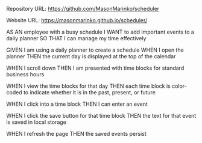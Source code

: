 Repository URL:  https://github.com/MasonMarinko/scheduler

Website URL: https://masonmarinko.github.io/scheduler/



AS AN employee with a busy schedule
I WANT to add important events to a daily planner
SO THAT I can manage my time effectively




GIVEN I am using a daily planner to create a schedule
WHEN I open the planner
THEN the current day is displayed at the top of the calendar


WHEN I scroll down
THEN I am presented with time blocks for standard business hours


WHEN I view the time blocks for that day
THEN each time block is color-coded to indicate whether it is in the past, present, or future


WHEN I click into a time block
THEN I can enter an event


WHEN I click the save button for that time block
THEN the text for that event is saved in local storage


WHEN I refresh the page
THEN the saved events persist